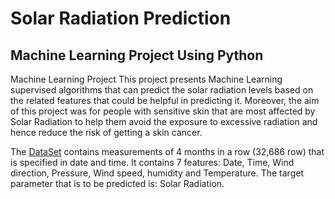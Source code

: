 # Solar Radiation Prediction
## Machine Learning Project Using Python
Machine Learning Project
This project presents Machine Learning supervised algorithms that can predict the solar radiation levels based on the related features that could be helpful in predicting it. Moreover, the aim of this project was for people with sensitive skin that are most affected by Solar Radiation to help them avoid the exposure to excessive radiation and hence reduce the risk of getting a skin cancer.

The [DataSet](https://www.kaggle.com/dronio/SolarEnergy) contains measurements of 4 months in a row (32,686 row) that is specified in date and time. It contains 7 features: Date, Time, Wind direction, Pressure, Wind speed, humidity and Temperature. The target parameter that is to be predicted is: Solar Radiation.
